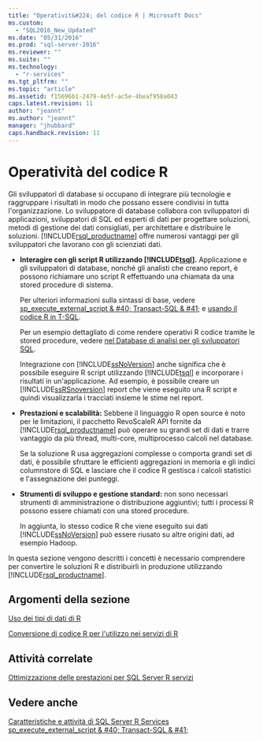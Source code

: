 ```yaml
---
title: "Operativit&#224; del codice R | Microsoft Docs"
ms.custom: 
  - "SQL2016_New_Updated"
ms.date: "05/31/2016"
ms.prod: "sql-server-2016"
ms.reviewer: ""
ms.suite: ""
ms.technology: 
  - "r-services"
ms.tgt_pltfrm: ""
ms.topic: "article"
ms.assetid: f15696b1-2479-4e5f-ac5e-4beaf958a043
caps.latest.revision: 11
author: "jeannt"
ms.author: "jeannt"
manager: "jhubbard"
caps.handback.revision: 11
---
```

# Operativit&#224; del codice R
  Gli sviluppatori di database si occupano di integrare più tecnologie e raggruppare i risultati in modo che possano essere condivisi in tutta l'organizzazione. Lo sviluppatore di database collabora con sviluppatori di applicazioni, sviluppatori di SQL ed esperti di dati per progettare soluzioni, metodi di gestione dei dati consigliati, per architettare e distribuire le soluzioni. [!INCLUDE[rsql_productname](../../includes/rsql-productname-md.md)] offre numerosi vantaggi per gli sviluppatori che lavorano con gli scienziati dati.  
  
-   **Interagire con gli script R utilizzando [!INCLUDE[tsql](../../includes/tsql-md.md)].** Applicazione e gli sviluppatori di database, nonché gli analisti che creano report, è possono richiamare uno script R effettuando una chiamata da una stored procedure di sistema.  
  
     Per ulteriori informazioni sulla sintassi di base, vedere [sp_execute_external_script & #40; Transact-SQL & #41;](../../relational-databases/system-stored-procedures/sp-execute-external-script-transact-sql.md) e [usando il codice R in T-SQL](../../advanced-analytics/r-services/using-r-code-in-transact-sql-sql-server-r-services.md).  
 
    Per un esempio dettagliato di come rendere operativi R codice tramite le stored procedure, vedere [nel Database di analisi per gli sviluppatori SQL](../../advanced-analytics/r-services/in-database-advanced-analytics-for-sql-developers-tutorial.md).
  
     Integrazione con [!INCLUDE[ssNoVersion](../../includes/ssnoversion-md.md)] anche significa che è possibile eseguire R script utilizzando [!INCLUDE[tsql](../../includes/tsql-md.md)] e incorporare i risultati in un'applicazione. Ad esempio, è possibile creare un [!INCLUDE[ssRSnoversion](../../includes/ssrsnoversion-md.md)] report che viene eseguito una R script e quindi visualizzarla i tracciati insieme le stime nel report.  
  
-   **Prestazioni e scalabilità:** Sebbene il linguaggio R open source è noto per le limitazioni, il pacchetto RevoScaleR API fornite da [!INCLUDE[rsql_productname](../../includes/rsql-productname-md.md)] può operare su grandi set di dati e trarre vantaggio da più thread, multi-core, multiprocesso calcoli nel database.  
  
     Se la soluzione R usa aggregazioni complesse o comporta grandi set di dati, è possibile sfruttare le efficienti aggregazioni in memoria e gli indici columnstore di SQL e lasciare che il codice R gestisca i calcoli statistici e l'assegnazione dei punteggi.  
  
-   **Strumenti di sviluppo e gestione standard:** non sono necessari strumenti di amministrazione o distribuzione aggiuntivi; tutti i processi R possono essere chiamati con una stored procedure.  
  
     In aggiunta, lo stesso codice R che viene eseguito sui dati [!INCLUDE[ssNoVersion](../../includes/ssnoversion-md.md)] può essere riusato su altre origini dati, ad esempio Hadoop.  
  
 In questa sezione vengono descritti i concetti è necessario comprendere per convertire le soluzioni R e distribuirli in produzione utilizzando [!INCLUDE[rsql_productname](../../includes/rsql-productname-md.md)].  
  
## Argomenti della sezione

[Uso dei tipi di dati di R](../../advanced-analytics/r-services/working-with-r-data-types.md)

[Conversione di codice R per l'utilizzo nei servizi di R](../../advanced-analytics/r-services/converting-r-code-for-use-in-r-services.md)

##  <a name="bkmk_RelatedTasks"></a> Attività correlate  
  
[Ottimizzazione delle prestazioni per SQL Server R servizi](../../advanced-analytics/r-services/sql-server-r-services-performance-tuning.md)
 
## Vedere anche  
 [Caratteristiche e attività di SQL Server R Services](../../advanced-analytics/r-services/sql-server-r-services-features-and-tasks.md)   
 [sp_execute_external_script & #40; Transact-SQL & #41;](../../relational-databases/system-stored-procedures/sp-execute-external-script-transact-sql.md)  
  
  
